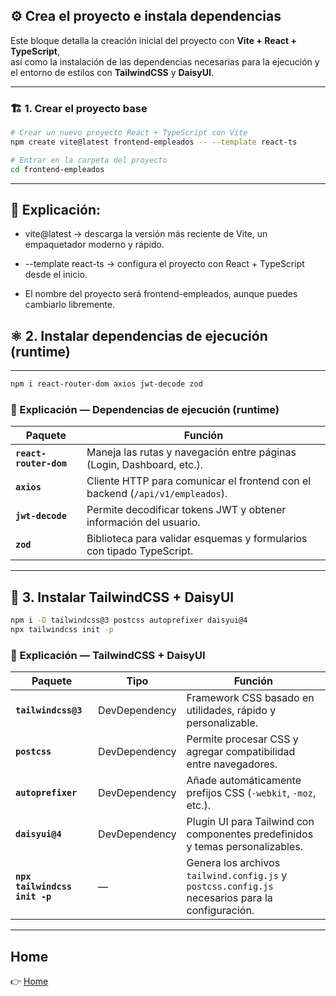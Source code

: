 ## ⚙️ Crea el proyecto e instala dependencias

Este bloque detalla la creación inicial del proyecto con **Vite + React + TypeScript**,  
así como la instalación de las dependencias necesarias para la ejecución y el entorno de estilos con **TailwindCSS** y **DaisyUI**.

---

### 🏗️ **1. Crear el proyecto base**

```bash
# Crear un nuevo proyecto React + TypeScript con Vite
npm create vite@latest frontend-empleados -- --template react-ts

# Entrar en la carpeta del proyecto
cd frontend-empleados
```

---

## 🧩 Explicación:

- vite@latest → descarga la versión más reciente de Vite, un empaquetador moderno y rápido.

- --template react-ts → configura el proyecto con React + TypeScript desde el inicio.

- El nombre del proyecto será frontend-empleados, aunque puedes cambiarlo libremente.

## ⚛️ 2. Instalar dependencias de ejecución (runtime)

---

```bash
npm i react-router-dom axios jwt-decode zod
```

### 🧠 Explicación — Dependencias de ejecución (runtime)

| Paquete                | Función                                                                       |
| ---------------------- | ----------------------------------------------------------------------------- |
| **`react-router-dom`** | Maneja las rutas y navegación entre páginas (Login, Dashboard, etc.).         |
| **`axios`**            | Cliente HTTP para comunicar el frontend con el backend (`/api/v1/empleados`). |
| **`jwt-decode`**       | Permite decodificar tokens JWT y obtener información del usuario.             |
| **`zod`**              | Biblioteca para validar esquemas y formularios con tipado TypeScript.         |

---

## 🎨 3. Instalar TailwindCSS + DaisyUI

```bash
npm i -D tailwindcss@3 postcss autoprefixer daisyui@4
npx tailwindcss init -p
```

### 🎨 Explicación — TailwindCSS + DaisyUI

| Paquete                       | Tipo          | Función                                                                                          |
| ----------------------------- | ------------- | ------------------------------------------------------------------------------------------------ |
| **`tailwindcss@3`**           | DevDependency | Framework CSS basado en utilidades, rápido y personalizable.                                     |
| **`postcss`**                 | DevDependency | Permite procesar CSS y agregar compatibilidad entre navegadores.                                 |
| **`autoprefixer`**            | DevDependency | Añade automáticamente prefijos CSS (`-webkit`, `-moz`, etc.).                                    |
| **`daisyui@4`**               | DevDependency | Plugin UI para Tailwind con componentes predefinidos y temas personalizables.                    |
| **`npx tailwindcss init -p`** | —             | Genera los archivos `tailwind.config.js` y `postcss.config.js` necesarios para la configuración. |

---

## Home

👉 [Home](./../README.md)